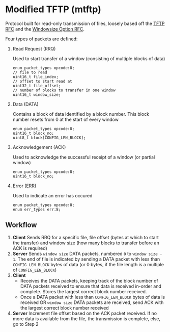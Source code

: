 # Modified TFTP (mtftp)

Protocol built for read-only transmission of files, loosely based off the [TFTP RFC](https://tools.ietf.org/html/rfc1350) and the [Windowsize Option RFC](https://tools.ietf.org/html/rfc7440).

Four types of packets are defined:
1. Read Request (RRQ)

    Used to start transfer of a window (consisting of multiple blocks of data)
    ```
    enum packet_types opcode:8;
    // file to read
    uint16_t file_index;
    // offset to start read at
    uint32_t file_offset;
    // number of blocks to transfer in one window
    uint16_t window_size;
    ```
2. Data (DATA)

    Contains a block of data identified by a block number. This block number resets from 0 at the start of every window
    ```
    enum packet_types opcode:8;
    uint16_t block_no;
    uint8_t block[CONFIG_LEN_BLOCK];
    ```
3. Acknowledgement (ACK)

    Used to acknowledge the successful receipt of a window (or partial window)
    ```
    enum packet_types opcode:8;
    uint16_t block_no;
    ```
4. Error (ERR)

    Used to indicate an error has occured
    ```
    enum packet_types opcode:8;
    enum err_types err:8;
    ```

## Workflow
1. __Client__
    Sends RRQ for a specific file, file offset (bytes at which to start the transfer) and window size (how many blocks to transfer before an ACK is required)
2. __Server__
    Sends `window size` DATA packets, numbered `0` to `window size - 1`. The end of file is indicated by sending a DATA packet with less than `CONFIG_LEN_BLOCK` bytes of data (or 0 bytes, if the file length is a multiple of `CONFIG_LEN_BLOCK`)
3. __Client__
    - Receives the DATA packets, keeping track of the block number of DATA packets received to ensure that data is received in-order and complete. Stores the largest correct block number received.
    - Once a DATA packet with less than `CONFIG_LEN_BLOCK` bytes of data is received OR `window size` DATA packets are received, send ACK with the largest correct block number received
4. __Server__
    Increment file offset based on the ACK packet received. If no more data is available from the file, the transmission is complete, else, go to Step 2
